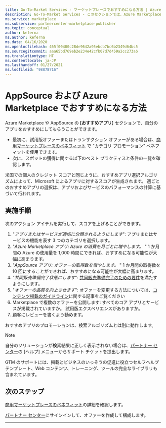 ```yaml
---
title: Go-To-Market Services - マーケットプレースでおすすめになる方法 | Azure Marketplace
description: Go-To-Market Services - このセクションでは、Azure Marketplace のおすすめリストに掲載される方法を説明します
ms.service: marketplace
ms.subservice: partnercenter-marketplace-publisher
ms.topic: conceptual
author: keferna
ms.author: keferna
ms.date: 04/16/2020
ms.openlocfilehash: 465f00400c28de9642a95ebcb7bc6b2349d64bc5
ms.sourcegitcommit: aaa65bd769eb2e234e42cfb07d7d459a2cc273ab
ms.translationtype: HT
ms.contentlocale: ja-JP
ms.lasthandoff: 01/27/2021
ms.locfileid: "98878716"
---
```

# <a name="how-to-get-featured-in-appsource-and-azure-marketplace"></a>AppSource および Azure Marketplace でおすすめになる方法

Azure Marketplace や AppSource の **[おすすめアプリ]** セクションで、自分のアプリをおすすめにしてもらうことができます。

* 最初に、試用版オファーまたはトランザクション オファーがある場合は、[商用マーケットプレースのベネフィット](gtm-your-marketplace-benefits.md) で "カテゴリ プロモーション" ベネフィットを使用できます。
* 次に、スポットの獲得に関する以下のベスト プラクティスと条件の一覧を確認します。

米国での個人のクレジット スコアと同じように、おすすめアプリ選択アルゴリズムによって、Microsoft によるアプリに対するスコアが生成されます。  週ごとのおすすめアプリの選択は、アプリおよびサービスのパフォーマンスの計算に基づいて行われます。

## <a name="steps-to-take"></a>実施手順

次のアクション アイテムを実行して、スコアを上げることができます。

1. "*アプリまたはサービスが適切に分類されるようにします*": アプリまたはサービスの機能を表す 3 つのカテゴリを選択します。
2. "*Azure Marketplace アプリ: Azure の消費を月ごとに増やします。* " 1 か月間の Azure の使用量を 1,000 時間にできれば、おすすめになる可能性が大幅に高まります。
3. "*AppSource アプリ: オファーの取得数を増やします。* " 1 か月間の取得数を 10 回にすることができれば、おすすめになる可能性が大幅に高まります。
4. "*共同販売準備完了状態にします*": [共同販売準備完了のための要件](/legal/marketplace/certification-policies#3000-requirements-for-co-sell-status)を満たすようにします。
5. "*オファーの品質を向上させます*": オファーを変更する方法については、[コンテンツ掲載のガイドライン](marketplace-criteria-content-validation.md)に関する記事をご覧ください
6. Marketplace で複数のオファーを公開します: すべてのコア アプリとサービスが掲載されていますか。 試用版エクスペリエンスがありますか。
7. 顧客にレビューを書くよう勧めます。

おすすめアプリのプロモーションは、検索アルゴリズムとは別に動作します。

>[!Note]
>自分のソリューションが検索結果に正しく表示されない場合は、[パートナー センター](https://partner.microsoft.com/)の [ヘルプ] メニューからサポート チケットを提出します。

GTM のサポートには、掲載とビジネスのいっそうの促進に役立つセルフヘルプ テンプレート、Web コンテンツ、トレーニング、ツールの完全なライブラリも含まれています。

## <a name="next-steps"></a>次のステップ

[商用マーケットプレースのベネフィット](gtm-your-marketplace-benefits.md)の詳細を確認します。

[パートナー センター](https://partner.microsoft.com/dashboard/account/v3/enrollment/introduction/partnership)にサインインして、オファーを作成して構成します。

---
